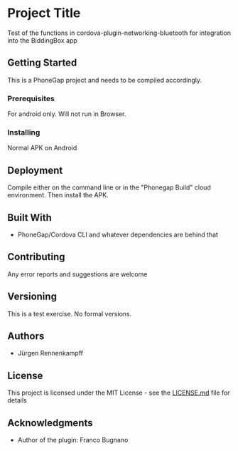 # Project Title

Test of the functions in cordova-plugin-networking-bluetooth
for integration into the BiddingBox app
 
## Getting Started

This is a PhoneGap project and needs to be compiled accordingly. 

### Prerequisites

For android only. Will not run in Browser. 

### Installing

Normal APK on Android

## Deployment

Compile either on the command line or in the "Phonegap Build" cloud
environment. Then install the APK. 

## Built With

* PhoneGap/Cordova CLI and whatever dependencies are behind that


## Contributing

Any error reports and suggestions are welcome

## Versioning

This is a test exercise. No formal versions. 

## Authors

* Jürgen Rennenkampff

## License

This project is licensed under the MIT License - see the [LICENSE.md](LICENSE.md) file for details

## Acknowledgments

* Author of the plugin: Franco Bugnano



